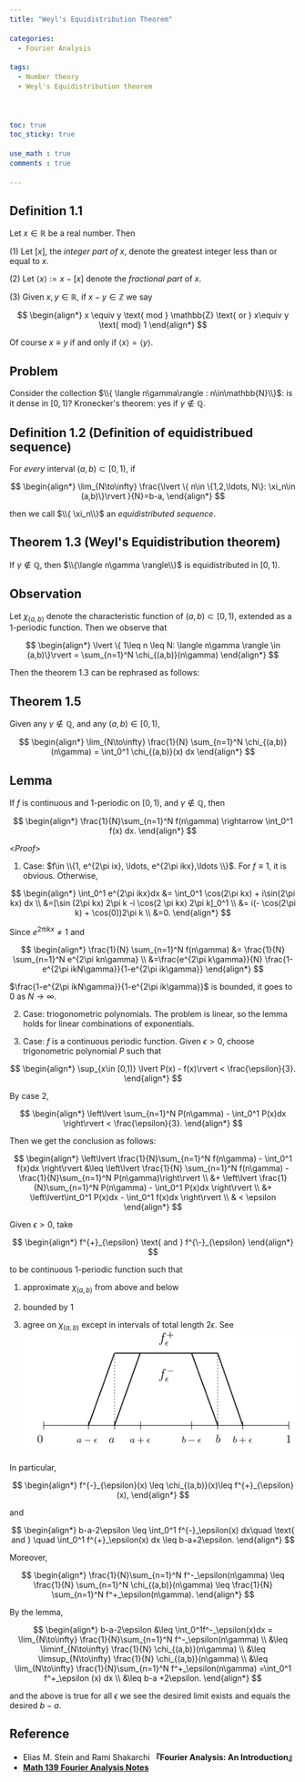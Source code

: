 ```yaml
---
title: "Weyl's Equidistribution Theorem"

categories:
  - Fourier Analysis

tags:
  - Number theory
  - Weyl's Equidistribution theorem



toc: true
toc_sticky: true

use_math : true
comments : true

---
```


## Definition 1.1
Let $x\in\mathbb{R}$ be a real number. Then

(1) Let $[x]$, the *integer part of* $x$, denote the greatest integer less than or equal to $x$.

(2) Let $\langle x\rangle := x -[x]$ denote the *fractional part* of $x$. 

(3) Given $x,y\in\mathbb{R}$, if $x-y\in\mathbb{Z}$ we say



$$
\begin{align*}
x \equiv y \text{ mod } \mathbb{Z} \text{ or } x\equiv y \text{ mod} 1
\end{align*}
$$

Of course $x\equiv y$ if and only if $\langle x \rangle = \langle y \rangle$.


## Problem
Consider the collection $\\{ \langle n\gamma\rangle : n\in\mathbb{N}\\}$: is it dense in $[0,1)$? Kronecker's theorem: yes if $\gamma\notin\mathbb{Q}$.
 
## Definition 1.2 (Definition of equidistribued sequence)
For *every* interval $(a,b)\subset [0,1)$, if

$$
\begin{align*}
\lim_{N\to\infty} \frac{\lvert \{ n\in \{1,2,\ldots, N\}: \xi_n\in (a,b)\}\rvert }{N}=b-a,
\end{align*}
$$

then we call  $\\{ \xi_n\\}$ an *equidistributed sequence*.

## Theorem 1.3 (Weyl's Equidistribution theorem)
If $\gamma\notin \mathbb{Q}$, then $\\{\langle n\gamma \rangle\\}$ is equidistributed in $[0,1)$.


## Observation
Let $\chi_{(a,b)}$ denote the characteristic function of $(a,b)\subset [0,1)$, extended as a 1-periodic function. Then we observe that

$$
\begin{align*}
\lvert \{ 1\leq n \leq N: \langle n\gamma \rangle \in (a,b)\}\rvert = \sum_{n=1}^N \chi_{(a,b)}(n\gamma)
\end{align*}
$$

Then the theorem 1.3 can be rephrased as follows:

## Theorem 1.5
Given any $\gamma \notin \mathbb{Q}$, and any $(a,b)\in [0,1)$,

$$
\begin{align*}
\lim_{N\to\infty} \frac{1}{N} \sum_{n=1}^N \chi_{(a,b)}(n\gamma) = \int_0^1 \chi_{(a,b)}(x) dx
\end{align*}
$$

## Lemma
If $f$ is continuous and 1-periodic on $[0,1)$, and $\gamma \notin \mathbb{Q}$, then 

$$
\begin{align*}
\frac{1}{N}\sum_{n=1}^N f(n\gamma) \rightarrow \int_0^1 f(x) dx.
\end{align*}
$$

<*Proof*>

1. Case: $f\in \\{1, e^{2\pi ix}, \ldots, e^{2\pi ikx},\ldots \\}$. For $f\equiv 1$, it is obvious. Otherwise,

$$
\begin{align*}
\int_0^1 e^{2\pi ikx}dx &= \int_0^1 \cos(2\pi kx) + i\sin(2\pi kx) dx \\
&=[\sin (2\pi kx) 2\pi k -i \cos(2 \pi kx) 2\pi k]_0^1  \\
&= i(- \cos(2\pi k) + \cos(0))2\pi k \\
&=0.
\end{align*}
$$

Since $e^{2\pi ikx}\neq 1$ and

$$
\begin{align*}
\frac{1}{N} \sum_{n=1}^N f(n\gamma) &= \frac{1}{N} \sum_{n=1}^N e^{2\pi kn\gamma}  \\
&=\frac{e^{2\pi k\gamma}}{N} \frac{1-e^{2\pi ikN\gamma}}{1-e^{2\pi ik\gamma}} 
\end{align*}
$$

$\frac{1-e^{2\pi ikN\gamma}}{1-e^{2\pi ik\gamma}}$ is bounded, it  goes to $0$ as $N\to \infty$.

2. Case: triogonometric polynomials. The problem is linear, so the lemma holds for linear combinations of exponentials.

3. Case: $f$ is a continuous periodic function. Given $\epsilon>0$, choose trigonometric polynomial $P$ such that 


$$
\begin{align*}
\sup_{x\in [0,1)} \lvert P(x) - f(x)\rvert < \frac{\epsilon}{3}.
\end{align*}
$$

By case 2, 

$$
\begin{align*}
\left\lvert \sum_{n=1}^N P(n\gamma) - \int_0^1 P(x)dx \right\rvert < \frac{\epsilon}{3}.
\end{align*}
$$

Then we get the conclusion as follows:

$$
\begin{align*}
\left\lvert \frac{1}{N}\sum_{n=1}^N f(n\gamma) - \int_0^1 f(x)dx \right\rvert
 &\leq \left\lvert \frac{1}{N} \sum_{n=1}^N f(n\gamma) - \frac{1}{N}\sum_{n=1}^N P(n\gamma)\right\rvert \\
&+ \left\lvert  \frac{1}{N}\sum_{n=1}^N P(n\gamma) - \int_0^1 P(x)dx \right\rvert \\
&+ \left\lvert\int_0^1 P(x)dx - \int_0^1 f(x)dx \right\rvert \\
& < \epsilon
\end{align*}
$$

$$\tag*{$\square$}$$


Given $\epsilon>0$, take 

$$
\begin{align*}
f^{+}_{\epsilon} \text{ and } f^{\-}_{\epsilon}
\end{align*}
$$ 

to be continuous 1-periodic function such that 

1) approximate $\chi_{(a,b)}$ from above and below

2) bounded by 1

3) agree on $\chi_{(a,b)}$ except in intervals of total length $2\epsilon$.  See ![Figure](https://github.com/seanie12/blog/blob/master/assets/fourier_analysis_graph.jpeg)


In particular, 

$$
\begin{align*}
f^{-}_{\epsilon}(x) \leq \chi_{(a,b)}(x)\leq f^{+}_{\epsilon}(x),
\end{align*}
$$ 

and 

$$
\begin{align*}
b-a-2\epsilon \leq \int_0^1 f^{-}_\epsilon(x) dx\quad \text{ and }  \quad \int_0^1 f^{+}_\epsilon(x) dx \leq b-a+2\epsilon.
\end{align*}
$$

Moreover,

$$
\begin{align*}
\frac{1}{N}\sum_{n=1}^N f^-_\epsilon(n\gamma) \leq \frac{1}{N} \sum_{n=1}^N \chi_{(a,b)}(n\gamma) \leq \frac{1}{N} \sum_{n=1}^N f^+_\epsilon(n\gamma).
\end{align*}
$$

By the lemma,

$$
\begin{align*}
b-a-2\epsilon &\leq \int_0^1f^-_\epsilon(x)dx = \lim_{N\to\infty} \frac{1}{N}\sum_{n=1}^N f^-_\epsilon(n\gamma) \\
&\leq \liminf_{N\to\infty} \frac{1}{N} \chi_{(a,b)}(n\gamma) \\
&\leq \limsup_{N\to\infty} \frac{1}{N} \chi_{(a,b)}(n\gamma) \\
&\leq \lim_{N\to\infty} \frac{1}{N}\sum_{n=1}^N f^+_\epsilon(n\gamma) =\int_0^1 f^+_\epsilon (x) dx \\
&\leq b-a +2\epsilon.
\end{align*}
$$

and the above is true for all $\epsilon$ we see the desired limit exists and equals the desired $b-a$.

$$\tag*{$\square$}$$

## Reference
- Elias M. Stein and  Rami Shakarchi **『**Fourier Analysis: An Introduction**』**
- **[Math 139 Fourier Analysis Notes](https://drive.google.com/file/d/1f1pp1QkF0BqqLELBrKyk69X0ofd3SjdR/view?usp=sharing)**
